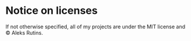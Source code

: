 # Notice on licenses
If not otherwise specified, all of my projects are under the MIT license and &copy; Aleks Rutins.

